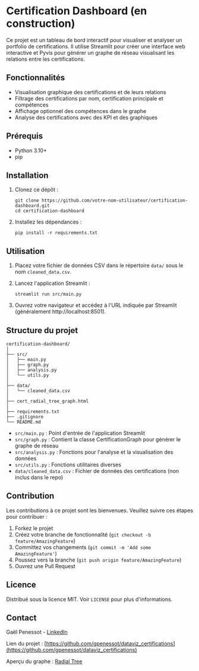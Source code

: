# Certification Dashboard (en construction)

Ce projet est un tableau de bord interactif pour visualiser et analyser un portfolio de certifications. Il utilise Streamlit pour créer une interface web interactive et Pyvis pour générer un graphe de réseau visualisant les relations entre les certifications.

## Fonctionnalités

- Visualisation graphique des certifications et de leurs relations
- Filtrage des certifications par nom, certification principale et compétences
- Affichage optionnel des compétences dans le graphe
- Analyse des certifications avec des KPI et des graphiques

## Prérequis

- Python 3.10+
- pip

## Installation

1. Clonez ce dépôt :
   ```
   git clone https://github.com/votre-nom-utilisateur/certification-dashboard.git
   cd certification-dashboard
   ```

2. Installez les dépendances :
   ```
   pip install -r requirements.txt
   ```

## Utilisation

1. Placez votre fichier de données CSV dans le répertoire `data/` sous le nom `cleaned_data.csv`.

2. Lancez l'application Streamlit :
   ```
   streamlit run src/main.py
   ```

3. Ouvrez votre navigateur et accédez à l'URL indiquée par Streamlit (généralement http://localhost:8501).

## Structure du projet

```
certification-dashboard/
│
├── src/
│   ├── main.py
│   ├── graph.py
│   ├── analysis.py
│   └── utils.py
│
├── data/
│   └── cleaned_data.csv
│
├── cert_radial_tree_graph.html
│
├── requirements.txt
├── .gitignore
└── README.md
```

- `src/main.py` : Point d'entrée de l'application Streamlit
- `src/graph.py` : Contient la classe CertificationGraph pour générer le graphe de réseau
- `src/analysis.py` : Fonctions pour l'analyse et la visualisation des données
- `src/utils.py` : Fonctions utilitaires diverses
- `data/cleaned_data.csv` : Fichier de données des certifications (non inclus dans le repo)

## Contribution

Les contributions à ce projet sont les bienvenues. Veuillez suivre ces étapes pour contribuer :

1. Forkez le projet
2. Créez votre branche de fonctionnalité (`git checkout -b feature/AmazingFeature`)
3. Committez vos changements (`git commit -m 'Add some AmazingFeature'`)
4. Poussez vers la branche (`git push origin feature/AmazingFeature`)
5. Ouvrez une Pull Request

## Licence

Distribué sous la licence MIT. Voir `LICENSE` pour plus d'informations.

## Contact

Gaël Penessot - [LinkedIn](https://www.linkedin.com/in/gael-penessot/)

Lien du projet : [https://github.com/gpenessot/dataviz_certifications](https://github.com/gpenessot/dataviz_certifications)

Aperçu du graphe : [Radial Tree](https://github.com/gpenessot/dataviz_certifications/cert_radial_tree_graph.html)
